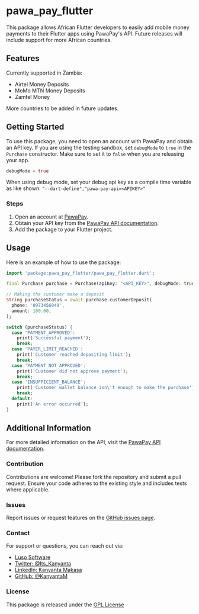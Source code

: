 # pawa_pay_flutter

This package allows African Flutter developers to easily add mobile money payments to their Flutter apps using PawaPay's API. Future releases will include support for more African countries.

## Features

Currently supported in Zambia:

- Airtel Money Deposits
- MoMo MTN Money Deposits
- Zamtel Money

More countries to be added in future updates.

## Getting Started

To use this package, you need to open an account with PawaPay and obtain an API key. If you are using the testing sandbox, set `debugMode` to `true` in the `Purchase` constructor. Make sure to set it to `false` when you are releasing your app.

```dart
debugMode = true
```

When using debug mode, set your debug api key as a compile time variable as like shown: `"--dart-define","pawa-pay-api=<APIKEY>"`

### Steps

1. Open an account at [PawaPay](https://pawapay.io).
2. Obtain your API key from the [PawaPay API documentation](https://docs.pawapay.co.uk/#tag/payouts).
3. Add the package to your Flutter project.

## Usage

Here is an example of how to use the package:

```dart
import 'package:pawa_pay_flutter/pawa_pay_flutter.dart';

final Purchase purchase = Purchase(apiKey: "<API_KEY>", debugMode: true);

// Making the customer make a deposit
String purchaseStatus = await purchase.customerDeposit(
  phone: '0973456049',
  amount: 100.00,
);

switch (purchaseStatus) {
  case 'PAYMENT_APPROVED':
    print('Successful payment');
    break;
  case 'PAYER_LIMIT_REACHED':
    print('Customer reached depositing limit');
    break;
  case 'PAYMENT_NOT_APPROVED':
    print('Customer did not approve payment');
    break;
  case 'INSUFFICIENT_BALANCE':
    print('Customer wallet balance isn\'t enough to make the purchase');
    break;
  default:
    print('An error occurred');
}
```

## Additional Information

For more detailed information on the API, visit the [PawaPay API documentation](https://docs.pawapay.co.uk/#tag/payouts).

### Contribution

Contributions are welcome! Please fork the repository and submit a pull request. Ensure your code adheres to the existing style and includes tests where applicable.

### Issues

Report issues or request features on the [GitHub issues page](https://github.com/KanyantaM/pawa_pay_flutter/issues).

### Contact

For support or questions, you can reach out via:

- [Luso Software](http://www.lusosoftware.com)
- [Twitter: @Its_Kanyanta](https://twitter.com/Its_Kanyanta)
- [LinkedIn: Kanyanta Makasa](https://www.linkedin.com/in/kanyanta-makasa)
- [GitHub: @KanyantaM](https://github.com/KanyantaM)

### License

This package is released under the [GPL License](https://www.gnu.org/licenses/gpl-3.0.en.html)
